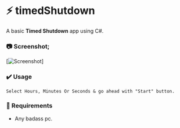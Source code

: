 # ⚡ timedShutdown
 A basic **Timed Shutdown** app using C#.

### 📷 Screenshot;

[![Screenshot](https://i.hizliresim.com/fkwmg1o.png)]

### ✔️ Usage
```
Select Hours, Minutes Or Seconds & go ahead with "Start" button.
```

### 🚀 Requirements
 - Any badass pc.
